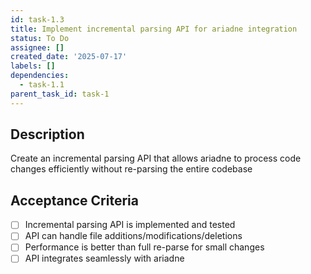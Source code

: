```yaml
---
id: task-1.3
title: Implement incremental parsing API for ariadne integration
status: To Do
assignee: []
created_date: '2025-07-17'
labels: []
dependencies:
  - task-1.1
parent_task_id: task-1
---
```


## Description

Create an incremental parsing API that allows ariadne to process code changes efficiently without re-parsing the entire codebase

## Acceptance Criteria

- [ ] Incremental parsing API is implemented and tested
- [ ] API can handle file additions/modifications/deletions
- [ ] Performance is better than full re-parse for small changes
- [ ] API integrates seamlessly with ariadne
